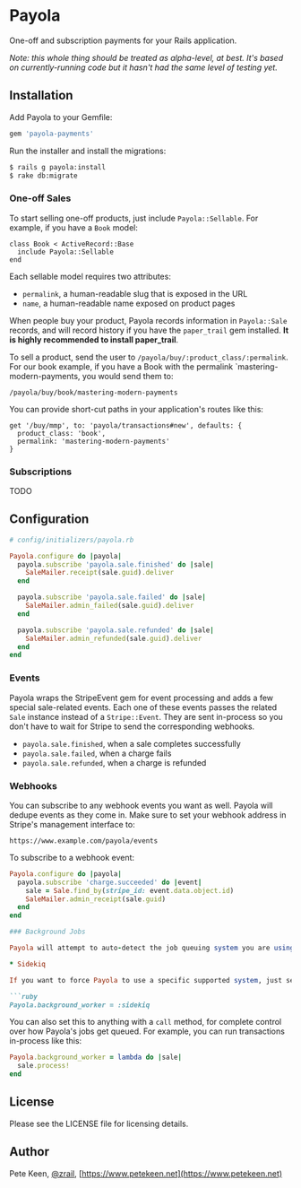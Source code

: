 # Payola

One-off and subscription payments for your Rails application.

*Note: this whole thing should be treated as alpha-level, at best. It's based on currently-running code but it hasn't had the same level of testing yet.*

## Installation

Add Payola to your Gemfile:

```ruby
gem 'payola-payments'
```

Run the installer and install the migrations:

```bash
$ rails g payola:install
$ rake db:migrate
```

### One-off Sales

To start selling one-off products, just include `Payola::Sellable`. For example, if you have a `Book` model:

```
class Book < ActiveRecord::Base
  include Payola::Sellable
end
```

Each sellable model requires two attributes:

* `permalink`, a human-readable slug that is exposed in the URL
* `name`, a human-readable name exposed on product pages

When people buy your product, Payola records information in `Payola::Sale` records, and will record history if you have the `paper_trail` gem installed. **It is highly recommended to install paper_trail**.

To sell a product, send the user to `/payola/buy/:product_class/:permalink`. For our book example, if you have a Book with the permalink `mastering-modern-payments, you would send them to:

```
/payola/buy/book/mastering-modern-payments
```

You can provide short-cut paths in your application's routes like this:

```
get '/buy/mmp', to: 'payola/transactions#new', defaults: {
  product_class: 'book',
  permalink: 'mastering-modern-payments'
}
```

### Subscriptions

TODO

## Configuration

```ruby
# config/initializers/payola.rb

Payola.configure do |payola|
  payola.subscribe 'payola.sale.finished' do |sale|
    SaleMailer.receipt(sale.guid).deliver
  end

  payola.subscribe 'payola.sale.failed' do |sale|
    SaleMailer.admin_failed(sale.guid).deliver
  end

  payola.subscribe 'payola.sale.refunded' do |sale|
    SaleMailer.admin_refunded(sale.guid).deliver
  end
end
```

### Events

Payola wraps the StripeEvent gem for event processing and adds a few special sale-related events. Each one of these events passes the related `Sale` instance instead of a `Stripe::Event`. They are sent in-process so you don't have to wait for Stripe to send the corresponding webhooks.

* `payola.sale.finished`, when a sale completes successfully
* `payola.sale.failed`, when a charge fails
* `payola.sale.refunded`, when a charge is refunded

### Webhooks

You can subscribe to any webhook events you want as well. Payola will dedupe events as they come in. Make sure to set your webhook address in Stripe's management interface to:

`https://www.example.com/payola/events`

To subscribe to a webhook event:

```ruby
Payola.configure do |payola|
  payola.subscribe 'charge.succeeded' do |event|
    sale = Sale.find_by(stripe_id: event.data.object.id)
    SaleMailer.admin_receipt(sale.guid)
  end
end

### Background Jobs

Payola will attempt to auto-detect the job queuing system you are using. It currently supports the following systems:

* Sidekiq

If you want to force Payola to use a specific supported system, just set `background_worker` to the appropriate symbol. For example:

```ruby
Payola.background_worker = :sidekiq
```

You can also set this to anything with a `call` method, for complete control over how Payola's jobs get queued. For example, you can run transactions in-process like this:

```ruby
Payola.background_worker = lambda do |sale|
  sale.process!
end
```

## License

Please see the LICENSE file for licensing details.

## Author

Pete Keen, [@zrail](https://twitter.com/zrail), [https://www.petekeen.net](https://www.petekeen.net)